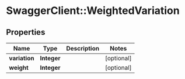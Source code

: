 # SwaggerClient::WeightedVariation

## Properties
Name | Type | Description | Notes
------------ | ------------- | ------------- | -------------
**variation** | **Integer** |  | [optional] 
**weight** | **Integer** |  | [optional] 


